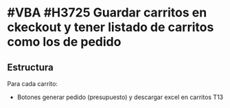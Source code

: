 # #VBA #H3725 Guardar carritos en ckeckout y tener listado de carritos como los de pedido

## Estructura

Para cada carrito:
* Botones generar pedido (presupuesto) y descargar excel en carritos T13